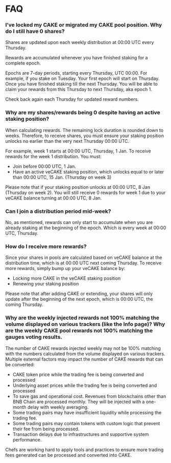 # FAQ

### I’ve locked my CAKE or migrated my CAKE pool position. Why do I still have 0 shares? <a href="#cae64522-4729-43a2-8fa8-6bbd2567dcea" id="cae64522-4729-43a2-8fa8-6bbd2567dcea"></a>

Shares are updated upon each weekly distribution at 00:00 UTC every Thursday.

Rewards are accumulated whenever you have finished staking for a complete epoch.&#x20;

Epochs are 7-day periods, starting every Thursday, UTC 00:00. For example, if you stake on Tuesday. Your first epoch will start on Thursday. Once you have finished staking till the next Thursday. You will be able to claim your rewards from this Thursday to next Thursday, aka epoch 1.

Check back again each Thursday for updated reward numbers.

### Why are my shares/rewards being 0 despite having an active staking position? <a href="#9f2843b7-1a26-4248-8c3e-f5343b2de92e" id="9f2843b7-1a26-4248-8c3e-f5343b2de92e"></a>

When calculating rewards. The remaining lock duration is rounded down to weeks. Therefore, to receive shares, you must ensure your staking position unlocks no earlier than the very next Thursday 00:00 UTC.

For example, week 1 starts at 00:00 UTC, Thursday, 1 Jan. To receive rewards for the week 1 distribution. You must:

* Join before 00:00 UTC, 1 Jan.
* Have an active veCAKE staking position, which unlocks equal to or later than 00:00 UTC, 15 Jan. (Thursday on week 3)

Please note that if your staking position unlocks at 00:00 UTC, 8 Jan (Thursday on week 2). You will still receive 0 rewards for week 1 due to your veCAKE balance turning at 00:00 UTC, 8 Jan.

### Can I join a distribution period mid-week? <a href="#db254eef-09b7-41d7-bb56-310c77ce976b" id="db254eef-09b7-41d7-bb56-310c77ce976b"></a>

No, as mentioned, rewards can only start to accumulate when you are already staking at the beginning of the epoch. Which is every week at 00:00 UTC, Thursday.&#x20;

### How do I receive more rewards? <a href="#db254eef-09b7-41d7-bb56-310c77ce976b" id="db254eef-09b7-41d7-bb56-310c77ce976b"></a>

Since your shares in pools are calculated based on veCAKE balance at the distribution time, which is at 00:00 UTC next coming Thursday. To receive more rewards, simply bump up your veCAKE balance by:

* Locking more CAKE in the veCAKE staking position
* Renewing your staking position

Please note that after adding CAKE or extending, your shares will only update after the beginning of the next epoch, which is 00:00 UTC, the coming Thursday.

### Why are the weekly injected rewards not 100% matching the volume displayed on various trackers (like the Info page)? Why are the weekly CAKE pool rewards not 100% matching the gauges voting results.

The number of CAKE rewards injected weekly may not be 100% matching with the numbers calculated from the volume displayed on various trackers. Multiple external factors may impact the number of CAKE rewards that can be converted:

* CAKE token price while the trading fee is being converted and processed
* Underlying asset prices while the trading fee is being converted and processed
* To save gas and operational cost. Revenues from blockchains other than BNB Chain are processed monthly. They will be injected with a one-month delay with weekly averaging.
* Some trading pairs may have insufficient liquidity while processing the trading fee.
* Some trading pairs may contain tokens with custom logic that prevent their fee from being processed.
* Transaction delays due to infrastructures and supportive system performance.

Chefs are working hard to apply tools and practices to ensure more trading fees generated can be processed and converted into CAKE.
